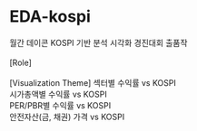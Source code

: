 # EDA-kospi
월간 데이콘 KOSPI 기반 분석 시각화 경진대회 출품작
<br/>
<br/>
[Role]
<br/>
<br/>
[Visualization Theme]
섹터별 수익률 vs KOSPI<br/>
시가총액별 수익률 vs KOSPI<br/>
PER/PBR별 수익률 vs KOSPI<br/>
안전자산(금, 채권) 가격 vs KOSPI<br/>
